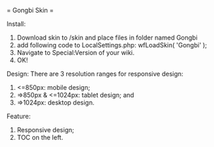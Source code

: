 = Gongbi Skin =

Install:
1. Download skin to /skin and place files in folder named Gongbi
2. add following code to LocalSettings.php:
   wfLoadSkin( 'Gongbi' );
3. Navigate to Special:Version of your wiki.
4. OK!

Design:
There are 3 resolution ranges for responsive design: 
1. <=850px: mobile design;
2. =>850px & <=1024px: tablet design; and
3. =>1024px: desktop design.

Feature:
1. Responsive design;
2. TOC on the left.
